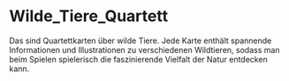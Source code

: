 # Wilde_Tiere_Quartett
Das sind Quartettkarten über wilde Tiere. Jede Karte enthält spannende Informationen und Illustrationen zu verschiedenen Wildtieren, sodass man beim Spielen spielerisch die faszinierende Vielfalt der Natur entdecken kann.

